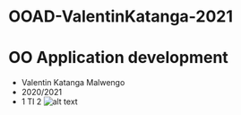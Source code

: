 # OOAD-ValentinKatanga-2021

# OO Application development
* Valentin Katanga Malwengo
* 2020/2021
* 1 TI 2
 ![alt text](images/Valentin.png "Valentin in Schaerbeek")
